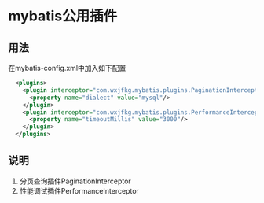 # mybatis公用插件
## 用法

在mybatis-config.xml中加入如下配置
  ```xml
    <plugins>
      <plugin interceptor="com.wxjfkg.mybatis.plugins.PaginationInterceptor">
        <property name="dialect" value="mysql"/>
      </plugin>
      <plugin interceptor="com.wxjfkg.mybatis.plugins.PerformanceInterceptor">
        <property name="timeoutMillis" value="3000"/>
      </plugin>
    </plugins>
  ```
  
## 说明
1. 分页查询插件PaginationInterceptor
2. 性能调试插件PerformanceInterceptor
